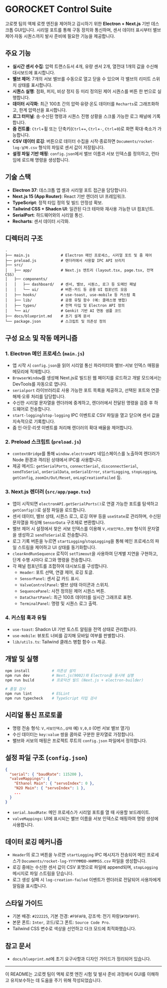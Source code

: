 # GOROCKET Control Suite

고로켓 팀의 액체 로켓 엔진을 제어하고 감시하기 위한 **Electron + Next.js** 기반 데스크톱 GUI입니다. 시리얼 포트를 통해 구동 장치와 통신하며, 센서 데이터 표시부터 밸브 제어·자동 시퀀스까지 발사 준비에 필요한 기능을 제공합니다.

## 주요 기능

- **실시간 센서 수집**: 압력 트랜스듀서 4개, 유량 센서 2개, 열전대 1개의 값을 수신해 대시보드에 표시합니다.
- **밸브 제어**: 7개의 서보 밸브를 수동으로 열고 닫을 수 있으며 각 밸브의 리미트 스위치 상태를 표시합니다.
- **시퀀스 실행**: 점화, 퍼지, 비상 정지 등 미리 정의된 제어 시퀀스를 버튼 한 번으로 실행합니다.
- **데이터 시각화**: 최근 100초 간의 압력·유량·온도 데이터를 `Recharts`로 그래프화하고, 한계 압력선을 표시합니다.
- **로그 터미널**: 송·수신된 명령과 시퀀스 진행 상황을 스크롤 가능한 로그 패널에 기록합니다.
- **줌 컨트롤**: `Ctrl`+휠 또는 단축키(`Ctrl`+`=`, `Ctrl`+`-`, `Ctrl`+`0`)로 화면 확대·축소가 가능합니다.
- **CSV 데이터 로깅**: 버튼으로 데이터 수집을 시작·종료하면 `Documents/rocket-log-날짜.csv` 형식의 파일로 센서 값이 저장됩니다.
- **설정 파일 기반 매핑**: `config.json`에서 밸브 이름과 서보 인덱스를 정의하고, 런타임에 로드해 명령을 생성합니다.

## 기술 스택

- **Electron 37**: 데스크톱 앱 셸과 시리얼 포트 접근을 담당합니다.
- **Next.js 15 (App Router)**: React 기반 렌더러 UI 프레임워크.
- **TypeScript**: 정적 타입 정의 및 빌드 안정성 확보.
- **Tailwind CSS + Shadcn UI**: 일관된 다크 테마와 재사용 가능한 UI 컴포넌트.
- **SerialPort**: 하드웨어와의 시리얼 통신.
- **Recharts**: 센서 데이터 시각화.

## 디렉터리 구조

```
.
├── main.js              # Electron 메인 프로세스, 시리얼 포트 및 줌 제어
├── preload.js           # 렌더러에서 사용할 IPC API 브리지
├── src/
│   ├── app/             # Next.js 엔트리 (layout.tsx, page.tsx, 전역 CSS)
│   ├── components/
│   │   ├── dashboard/   # 센서, 밸브, 시퀀스, 로그 등 도메인 패널
│   │   └── ui/          # 버튼·카드 등 공용 UI 컴포넌트 모음
│   ├── hooks/           # use-toast, use-mobile 등 커스텀 훅
│   ├── lib/             # 공용 유틸 함수 (예: 클래스명 병합)
│   ├── types/           # 전역 타입 및 Electron API 정의
│   └── ai/              # Genkit 기반 AI 연동 샘플 코드
├── docs/blueprint.md    # 초기 설계 문서
└── package.json         # 스크립트 및 의존성 정의
```

## 구성 요소 및 작동 메커니즘

### 1. Electron 메인 프로세스 (`main.js`)
- 앱 시작 시 `config.json`을 읽어 시리얼 통신 파라미터와 밸브-서보 인덱스 매핑을 메모리에 적재합니다.
- `BrowserWindow`를 생성해 Next.js로 빌드된 웹 페이지를 로드하고 개발 모드에서는 DevTools를 자동으로 엽니다.
- `serialport` 라이브러리로 사용 가능한 포트 목록을 제공하고, 선택된 포트와 연결·해제·오류 처리를 담당합니다.
- 수신한 시리얼 문자열을 렌더러에 중계하고, 렌더러에서 전달된 명령을 검증 후 하드웨어로 전송합니다.
- `start-logging`/`stop-logging` IPC 이벤트로 CSV 파일을 열고 닫으며 센서 값을 지속적으로 기록합니다.
- 줌 인·아웃·리셋 이벤트를 처리해 렌더러의 확대 배율을 제어합니다.

### 2. Preload 스크립트 (`preload.js`)
- `contextBridge`를 통해 `window.electronAPI` 네임스페이스를 노출하여 렌더러가 Node 환경과 격리된 상태에서 IPC를 사용합니다.
- 제공 메서드: `getSerialPorts`, `connectSerial`, `disconnectSerial`, `sendToSerial`, `onSerialData`, `onSerialError`, `startLogging`, `stopLogging`, `getConfig`, `zoomIn/Out/Reset`, `onLogCreationFailed` 등.

### 3. Next.js 렌더러 (`src/app/page.tsx`)
- 앱이 시작되면 `electronAPI.getSerialPorts()`로 연결 가능한 포트를 탐색하고 `getConfig()`로 설정 파일을 로드합니다.
- 센서 데이터, 밸브 상태, 시퀀스 로그, 로깅 여부 등을 `useState`로 관리하며, 수신된 문자열을 파싱해 `SensorData` 구조체로 변환합니다.
- 밸브 제어 시 설정에서 찾은 서보 인덱스를 이용해 `V,서보인덱스,명령` 형식의 문자열을 생성하고 `sendToSerial`로 전송합니다.
- 로그 기록 버튼을 누르면 `startLogging`/`stopLogging`을 통해 메인 프로세스의 파일 스트림을 제어하고 UI 상태를 동기화합니다.
- `clearAndRunSequence` 로직이 `setTimeout`을 사용하여 단계별 지연을 구현하고, 단계 수행 시마다 로그와 명령을 전송합니다.
- 각 패널 컴포넌트를 조합하여 대시보드를 구성합니다.
  - `Header`: 포트 선택, 연결 제어, 로깅 토글.
  - `SensorPanel`: 센서 값 카드 표시.
  - `ValveControlPanel`: 밸브 상태 아이콘과 스위치.
  - `SequencePanel`: 사전 정의된 제어 시퀀스 버튼.
  - `DataChartPanel`: 최근 100초 데이터를 실시간 그래프로 표현.
  - `TerminalPanel`: 명령 및 시퀀스 로그 출력.

### 4. 커스텀 훅과 유틸
- `use-toast`: Shadcn UI 기반 토스트 알림을 전역 상태로 관리합니다.
- `use-mobile`: 뷰포트 너비를 감지해 모바일 여부를 판별합니다.
- `lib/utils.ts`: Tailwind 클래스 병합 함수 `cn` 제공.

## 개발 및 실행

```bash
npm install          # 의존성 설치
npm run dev          # Next.js(9002)와 Electron을 동시에 실행
npm run build        # 프로덕션 빌드 (Next.js + electron-builder)

# 품질 검사
npm run lint         # ESLint
npm run typecheck    # TypeScript 타입 검사
```

## 시리얼 통신 프로토콜

- 명령 전송 형식: `V,서보인덱스,상태` 예) `V,0,O` (0번 서보 밸브 열기)
- 수신 데이터는 `key:value` 쌍을 콤마로 구분한 문자열로 가정합니다.
- 밸브와 서보의 매핑은 프로젝트 루트의 `config.json` 파일에서 정의합니다.

## 설정 파일 구조 (`config.json`)

```json
{
  "serial": { "baudRate": 115200 },
  "valveMappings": {
    "Ethanol Main": { "servoIndex": 0 },
    "N2O Main": { "servoIndex": 1 },
    ...
  }
}
```

- `serial.baudRate`: 메인 프로세스가 시리얼 포트를 열 때 사용할 보드레이트.
- `valveMappings`: UI에 표시되는 밸브 이름을 서보 인덱스로 매핑하여 명령 생성에 사용합니다.

## 데이터 로깅 메커니즘

- `Header`의 로그 버튼을 누르면 `startLogging` IPC 메시지가 전송되어 메인 프로세스가 `Documents/rocket-log-YYYYMMDD-HHMMSS.csv` 파일을 생성합니다.
- 로깅 중에는 수신한 센서 값이 CSV 포맷으로 파일에 append되며, `stopLogging` 메시지로 파일 스트림을 닫습니다.
- 로그 생성 실패 시 `log-creation-failed` 이벤트가 렌더러로 전달되어 사용자에게 알림을 표시합니다.

## 스타일 가이드

- 기본 배경: `#222225`, 기본 전경: `#F9FAFB`, 강조색: 전기 파랑(`#7DF9FF`).
- 본문 폰트: `Inter`, 코드/로그 폰트: `Source Code Pro`.
- Tailwind CSS 변수로 색상을 선언하고 다크 모드에 최적화했습니다.

## 참고 문서

- `docs/blueprint.md`에 초기 요구사항과 디자인 가이드가 정리되어 있습니다.

---

이 README는 고로켓 팀이 액체 로켓 엔진 시험 및 발사 준비 과정에서 GUI를 이해하고 유지보수하는 데 도움을 주기 위해 작성되었습니다.
